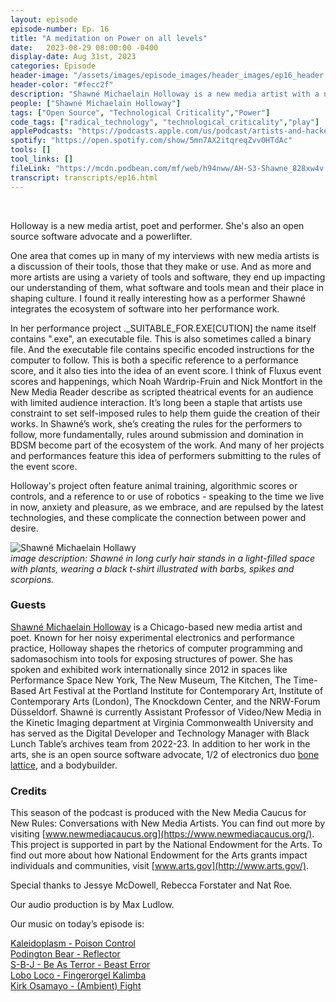 ```yaml
---
layout: episode
episode-number: Ep. 16
title: "A meditation on Power on all levels"
date:   2023-08-29 08:00:00 -0400
display-date: Aug 31st, 2023
categories: Episode
header-image: "/assets/images/episode_images/header_images/ep16_header.jpg"
header-color: "#fecc2f"
description: "Shawné Michaelain Holloway is a new media artist with a noisy, experimental practice. Her performances and practice make use of constraints, pain and pleasure, speaking to issues of power, both in private, intimate space as well as in the public sphere."
people: ["Shawné Michaelain Holloway"]
tags: ["Open Source", "Technological Criticality","Power"]
code_tags: ["radical_technology", "technological_criticality","play"]
applePodcasts: "https://podcasts.apple.com/us/podcast/artists-and-hackers/id1536778522"
spotify: "https://open.spotify.com/show/5mn7AX2itqreqZvv0HTdAc"
tools: []
tool_links: []
fileLink: "https://mcdn.podbean.com/mf/web/h94nww/AH-S3-Shawne_828xw4v.mp3"
transcript: transcripts/ep16.html
---
```


<br>

Holloway is a new media artist, poet and performer. She's also an open source software advocate and a powerlifter. 

One area that comes up in many of my interviews with new media artists is a discussion of their tools, those that they make or use. And as more and more artists are using a variety of tools and software, they end up impacting our understanding of them, what software and tools mean and their place in shaping culture. I found it really interesting how as a performer Shawné integrates the ecosystem of software into her performance work. 

In her performance project ._SUITABLE_FOR.EXE[CUTION] the name itself contains ".exe", an executable file. This is also sometimes called a binary file. And the executable file contains specific encoded instructions for the computer to follow. This is both a specific reference to a performance score, and it also ties into the idea of an event score. I think of Fluxus event scores and happenings, which Noah Wardrip-Fruin and Nick Montfort in the New Media Reader describe as scripted theatrical events for an audience with limited audience interaction. It’s long been a staple that artists use constraint to set self-imposed rules to help them guide the creation of their works. In Shawné’s work, she’s creating the rules for the performers to follow, more fundamentally, rules around submission and domination in BDSM become part of the ecosystem of the work. And many of her projects and performances feature this idea of performers submitting to the rules of the event score.  

Holloway's project often feature animal training, algorithmic scores or controls, and a reference to or use of robotics - speaking to the time we live in now, anxiety and pleasure, as we embrace, and are repulsed by the latest technologies, and these complicate the connection between power and desire.

![Shawné Michaelain Hollawy]({{site.baseurl}}/assets/images/shawne.jpg)  
*image description: Shawné in long curly hair stands in a light-filled space with plants, wearing a black t-shirt illustrated with barbs, spikes and scorpions.*

### Guests

<a href="https://shawnemichaelainholloway.com/" class="nameTag">Shawné Michaelain Holloway</a> is a Chicago-based new media artist and poet. Known for her noisy experimental electronics and performance practice, Holloway shapes the rhetorics of computer programming and sadomasochism into tools for exposing structures of power. She has spoken and exhibited work internationally since 2012 in spaces like Performance Space New York, The New Museum, The Kitchen, The Time-Based Art Festival at the Portland Institute for Contemporary Art, Institute of Contemporary Arts (London), The Knockdown Center, and the NRW-Forum Düsseldorf. Shawné is currently Assistant Professor of Video/New Media in the Kinetic Imaging department at Virginia Commonwealth University and has served as the Digital Developer and Technology Manager with Black Lunch Table’s archives team from 2022-23. In addition to her work in the arts, she is an open source software advocate, 1/2 of electronics duo [bone lattice](http://www.bonelattice.net/), and a bodybuilder. 

### Credits

This season of the podcast is produced with the New Media Caucus for New Rules: Conversations with New Media Artists. You can find out more by visiting [www.newmediacaucus.org](https://www.newmediacaucus.org/). This project is supported in part by the National Endowment for the Arts. To find out more about how National Endowment for the Arts grants impact individuals and communities, visit [www.arts.gov](http://www.arts.gov/). 

Special thanks to Jessye McDowell, Rebecca Forstater and Nat Roe. 

Our audio production is by Max Ludlow. 

Our music on today’s episode is:

[Kaleidoplasm - Poison Control](https://freemusicarchive.org/music/kaleidoplasm/poison-control/poison-control/)  
[Podington Bear - Reflector](https://freemusicarchive.org/music/Podington_Bear/Ambient/Reflector)  
[S-B-J - Be As Terror - Beast Error](https://freemusicarchive.org/music/SBJ/Singles_1952/S-B-J_-_03_-__Be_As_Terror_-_Beast_Error/)  
[Lobo Loco - Fingerorgel Kalimba](https://freemusicarchive.org/music/Lobo_Loco/worldmusic-experiments/fingerorgel-kalimba-id-1994/)  
[Kirk Osamayo - (Ambient) Fight](https://freemusicarchive.org/music/kirk-osamayo/season-one/ambient-fight/)  

